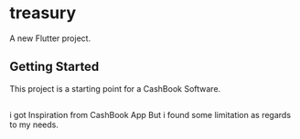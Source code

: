 # treasury

A new Flutter project.

## Getting Started

This project is a starting point for a CashBook Software.

## 
i got Inspiration from CashBook App
But i found some limitation as regards to my needs.

